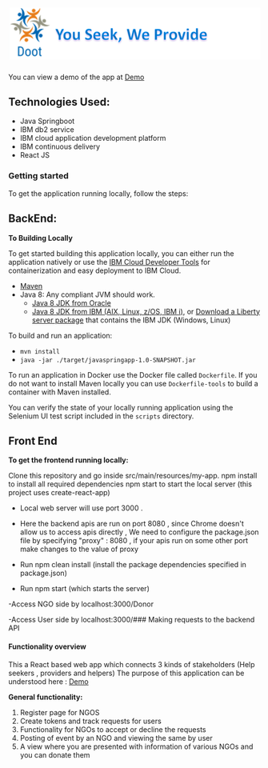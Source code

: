 # ![Doot App](doot3.png)

You can view a demo of the app at [Demo](https://youtu.be/7N-6w4veePI)

## Technologies Used:

- Java Springboot
- IBM db2 service
- IBM cloud application development platform
- IBM continuous delivery
- React JS	


### Getting started


To get the application running locally, follow the steps:

## BackEnd:
**To Building Locally**

To get started building this application locally, you can either run the application natively or use the [IBM Cloud Developer Tools](https://cloud.ibm.com/docs/cli?topic=cloud-cli-getting-started) for containerization and easy deployment to IBM Cloud.


* [Maven](https://maven.apache.org/install.html)
* Java 8: Any compliant JVM should work.
  * [Java 8 JDK from Oracle](http://www.oracle.com/technetwork/java/javase/downloads/index.html)
  * [Java 8 JDK from IBM (AIX, Linux, z/OS, IBM i)](http://www.ibm.com/developerworks/java/jdk/),
    or [Download a Liberty server package](https://developer.ibm.com/assets/wasdev/#filter/assetTypeFilters=PRODUCT)
    that contains the IBM JDK (Windows, Linux)

To build and run an application:

- `mvn install`
- `java -jar ./target/javaspringapp-1.0-SNAPSHOT.jar`

To run an application in Docker use the Docker file called `Dockerfile`. If you do not want to install Maven locally you can use `Dockerfile-tools` to build a container with Maven installed.

You can verify the state of your locally running application using the Selenium UI test script included in the `scripts` directory.

## Front End
**To get the frontend running locally:**

Clone this repository and go inside src/main/resources/my-app.
npm install to install all required dependencies
npm start to start the local server (this project uses create-react-app)


- Local web server will use port 3000 .
- Here the backend apis are run on port 8080 , since Chrome doesn't allow us to access apis directly , 
We need to configure the package.json file by specifying "proxy" : 8080 , if your apis run on some other port make changes to the value of proxy 

- Run npm clean install (install the package dependencies specified in package.json)

- Run npm start (which starts the server)

-Access NGO side by localhost:3000/Donor 

-Access User side by localhost:3000/### Making requests to the backend API


#### Functionality overview

This a React based web app which connects 3 kinds of stakeholders (Help seekers , providers and helpers) The purpose of this application can be understood here : [Demo](https://youtu.be/7N-6w4veePI)


**General functionality:**
1. Register page for NGOS
2. Create tokens and track requests for users 
3. Functionality for NGOs to accept or decline the requests 
4. Posting of event by an NGO and viewing the same by user 
5. A view where you are presented with information of various NGOs and you can donate them

<br />

